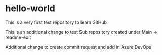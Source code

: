# hello-world
This is a very first test repository to learn GitHub

This is an additional change to test Sub repository created under Main -> readme-edit

Additional change to create commit request and add in Azure DevOps
